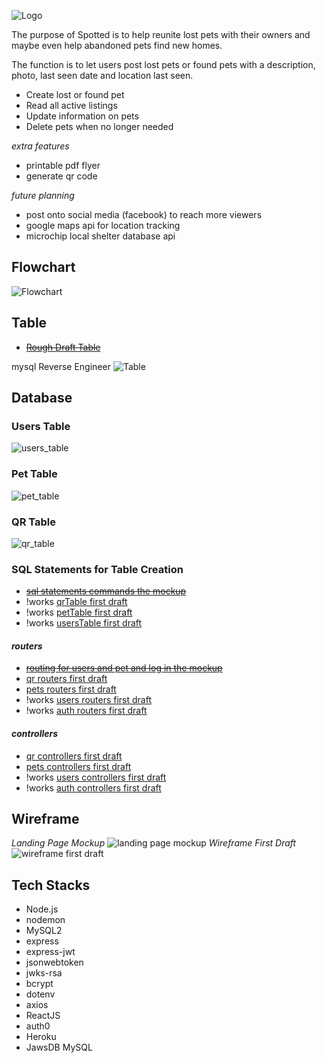 ![Logo](/READMEdocs/readMeLogo.jpg)

The purpose of Spotted is to help reunite lost pets with their owners and maybe even help abandoned pets find new homes.

The function is to let users post lost pets or found pets with a description, photo, last seen date and location last seen.

- Create lost or found pet
- Read all active listings
- Update information on pets 
- Delete pets when no longer needed

*extra features*
- printable pdf flyer
- generate qr code 

*future planning*
- post onto social media (facebook) to reach more viewers
- google maps api for location tracking
- microchip local shelter database api

## Flowchart
![Flowchart](/READMEdocs/flowchart.jpg)

## Table
- ~~[Rough Draft Table](/READMEdocs/tableRough.jpg)~~

mysql Reverse Engineer
![Table](/READMEdocs/tableReverse.jpg)

## Database
### Users Table
![users_table](/READMEdocs/users_table.jpg)

### Pet Table
![pet_table](/READMEdocs/pet_table.jpg)

### QR Table
![qr_table](/READMEdocs/qr_table.jpg)

### SQL Statements for Table Creation
- ~~[sql statements commands the mockup](/READMEdocs/sql_statements.txt)~~
- !works [qrTable first draft](/sql/qrTable.sql)
- !works [petTable first draft](/sql/petTable.sql)
- !works [usersTable first draft](/sql/usersTable.sql)

#### *routers*
- ~~[routing for users and pet and log in the mockup](/READMEdocs/routers.txt)~~
- [qr routers first draft](/routers/qr.js)
- [pets routers first draft](/routers/pets.js)
- !works [users routers first draft](/routers/users.js)
- !works [auth routers first draft](/routers/auth.js)

#### *controllers*
- [qr controllers first draft](/controllers/qr.js)
- [pets controllers first draft](/controllers/pets.js)
- !works [users controllers first draft](/controllers/users.js)
- !works [auth controllers first draft](/controllers/auth.js)

## Wireframe
*Landing Page Mockup*
![landing page mockup](/READMEdocs/landingPage.jpg)
*Wireframe First Draft*
![wireframe first draft](/READMEdocs/wireframe.jpg)

## **Tech Stacks**
* Node.js
* nodemon
* MySQL2
* express
* express-jwt
* jsonwebtoken
* jwks-rsa
* bcrypt
* dotenv
* axios
* ReactJS
* auth0
* Heroku
* JawsDB MySQL


